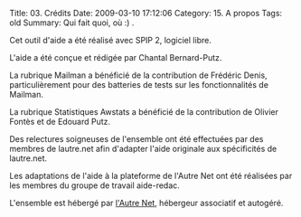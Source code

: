 Title: 03. Crédits 
Date: 2009-03-10 17:12:06
Category: 15. A propos
Tags: old
Summary: Qui fait quoi, où :) . 

Cet outil d'aide a été réalisé avec SPIP 2, logiciel libre.

L'aide a été conçue et rédigée par Chantal Bernard-Putz.

La rubrique Mailman a bénéficié de la contribution de Frédéric Denis, particulièrement pour des batteries de tests sur les fonctionnalités de Mailman.

La rubrique Statistiques Awstats a bénéficié de la contribution de Olivier Fontès et de Edouard Putz.

Des relectures soigneuses de l'ensemble ont été effectuées par des membres de lautre.net afin d'adapter l'aide originale aux spécificités de lautre.net.

Les adaptations de l'aide à la plateforme de l'Autre Net ont été réalisées par les membres du groupe de travail aide-redac.

L'ensemble est hébergé par [l'Autre Net](http://lautre.net), hébergeur associatif et autogéré.

